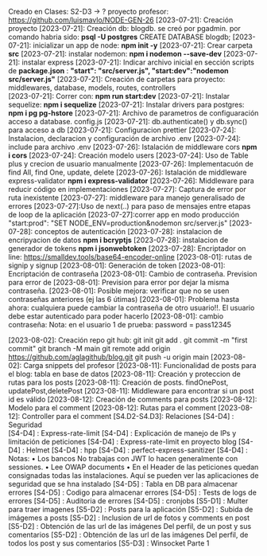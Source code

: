 Creado en Clases: S2-D3 -> ?
proyecto profesor: https://github.com/luismavlo/NODE-GEN-26
[2023-07-21]: Creación proyecto
[2023-07-21]: Creación db: blogdb. se creó por pgadmin.
por comando habria sido: **psql -U postgres**
CREATE DATABASE blogdb;
[2023-07-21]: inicializar un app de node: **npm init -y**
[2023-07-21]: Crear carpeta **src**
[2023-07-21]: instalar nodemon: **npm i nodemon --save-dev**
[2023-07-21]: instalar express
[2023-07-21]: Indicar archivo inicial en sección scripts de **package.json** :
**"start": "src/server.js",
"start:dev":"nodemon src/server.js"**
[2023-07-21]: Creación de carpetas para proyecto: middlewares, database,
models, routes, controllers  
[2023-07-21]: Correr con: **npm run start:dev**
[2023-07-21]: Instalar sequelize: **npm i sequelize**
[2023-07-21]: Instalar drivers para postgres: **npm i pg pg-hstore**
[2023-07-21]: Archivo de parametros de configuaración acceso a database. config.js
[2023-07-21]: db.authenticate() y db.sync() para acceso a db
[2023-07-21]: Configuracion prettier
[2023-07-24]: Instalacion, declaracion y configuración de archivo .env
[2023-07-24]: include para archivo .env
[2023-07-26]: Istalación de middleware cors **npm i cors**
[2023-07-24]: Creación modelo users
[2023-07-24]: Uso de Table plus y crecion de usuario manualmente
[2023-07-26]: Implementacuón de find All, find One, update, delete
[2023-07-26]: Istalación de middleware express-validator **npm i express-validator**
[2023-07-26]: Middleware para reducir código en implementaciones
[2023-07-27]: Captura de error por ruta inexistente
[2023-07-27]: middleware para manejo generalisado de errores
[2023-07-27]:Uso de next(..) para paso de mensajes entre etapas de loop de la aplicación
[2023-07-27]:correr app en modo producción "start:prod": "SET NODE_ENV=production&nodemon src/server.js"
[2023-07-28]: conceptos de autenticación
[2023-07-28]: instalacion de encripyacion de datos **npm i bcryptjs**
[2023-07-28]: instalacion de generador de tokens **npm i jsonwebtoken**
[2023-07-28]: Encriptador on line: https://smalldev.tools/base64-encoder-online
[2023-08-01]: rutas de signip y signup
[2023-08-01]: Generación de token
[2023-08-01]: Encriptación de contraseña
[2023-08-01]: Cambio de contraseña. Prevision para error de
[2023-08-01]: Prevision para error por dejar la misma contraseña.
[2023-08-01]: Posible mejora: verificar que no se usen contraseñas anteriores (ej las 6 útimas)
[2023-08-01]: Problema hasta ahora: cualquiera puede cambiar la contraseña de otro usuario!!. El usuario debe estar autenticado para poder hacerlo
[2023-08-01]: cambio contraseña: Nota: en el usuario 1 de prueba: password = pass12345

[2023-08-02]: Creación repo git hub:
git init
git add .
git commit -m "first commit"
git branch -M main
git remote add origin https://github.com/aglagithub/blog.git
git push -u origin main
[2023-08-02]: Carga snippets del profesor
[2023-08-11]: Funcionalidad de posts para el blog: tabla en base de datos
[2023-08-11]: Creación y proteccion de rutas para los posts
[2023-08-11]: Creación de posts. findOnePost, updatePost,deletePost
[2023-08-11]: Middleware para encontrar si un post id es válido
[2023-08-12]: Creación de comments para posts
[2023-08-12]: Modelo para el comment
[2023-08-12]: Rutas para el comment
[2023-08-12]: Controller para el comment
[S4.D2-S4.D3]: Relaciones
[S4-D4] : Seguridad  
[S4-D4] : Express-rate-limit
[S4-D4] : Explicación de manejo de IPs y limitación de peticiones
[S4-D4] : Express-rate-limit en proyecto blog
[S4-D4] : Helmet
[S4-D4] : hpp
[S4-D4] : perfect-express-sanitizer
[S4-D4] : Notas:
• Los bancos No trabajas con JWT lo hacen generalmente con sessiones.
• Lee OWAP documents
• En el Header de las peticiones quedan consignadas todas las instalaciones. Aquí se pueden ver las aplicaciones de seguridad que se hna instalado
[S4-D5] : Tabla en DB para almacenar errores
[S4-D5] : Codigo para almacenar errores
[S4-D5] : Tests de logs de errores
[S4-D5] : Auditoria de errores
[S4-D5] : cronjobs
[S5-D1] : Multer para traer imagenes
[S5-D2] : Posts para la aplicación
[S5-D2] : Subida de imágemes a posts
[S5-D2] : Inclusion de url de fotos y comments en post
[S5-D2] : Obtención de las url de las imágenes Del perfil, de un post y
sus comentarios
[S5-D2] : Obtención de las url de las imágenes Del perfil, de todos los post y
sus comentarios
[S5-D3] : Winsocket Parte 1

